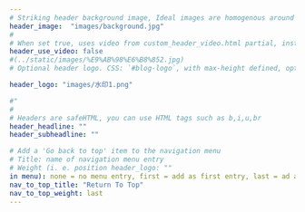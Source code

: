 ```yaml
---
# Striking header background image, Ideal images are homogenous around the centre and contrasting to the text. Non-ideal images can use `title_guard`
header_image:  "images/background.jpg"
#
# When set true, uses video from custom_header_video.html partial, instead of header_image
header_use_video: false
#(../static/images/%E9%AB%98%E6%B8%852.jpg)
# Optional header logo. CSS: `#blog-logo`, with max-height defined, optimize to prevent scaling

header_logo: "images/水印1.png"

#"
#
# Headers are safeHTML, you can use HTML tags such as b,i,u,br
header_headline: ""
header_subheadline: ""

# Add a 'Go back to top' item to the navigation menu
# Title: name of navigation menu entry
# Weight (i. e. position header_logo: ""
in menu): none = no menu entry, first = add as first entry, last = ad as last entry
nav_to_top_title: "Return To Top"
nav_to_top_weight: last
---
```

